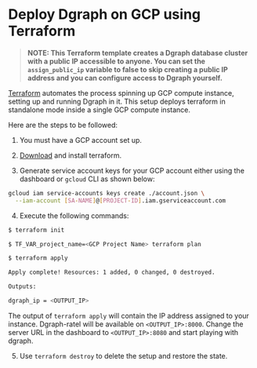 # Deploy Dgraph on GCP using Terraform

> **NOTE: This Terraform template creates a Dgraph database cluster with a public IP accessible to
> anyone. You can set the `assign_public_ip` variable to false to skip creating a public IP address
> and you can configure access to Dgraph yourself.**

[Terraform](https://terraform.io/) automates the process spinning up GCP compute instance, setting
up and running Dgraph in it. This setup deploys terraform in standalone mode inside a single GCP
compute instance.

Here are the steps to be followed:

1. You must have a GCP account set up.

2. [Download](https://terraform.io/downloads.html) and install terraform.

3. Generate service account keys for your GCP account either using the dashboard or `gcloud` CLI as
   shown below:

```sh
gcloud iam service-accounts keys create ./account.json \
  --iam-account [SA-NAME]@[PROJECT-ID].iam.gserviceaccount.com
```

4. Execute the following commands:

```sh
$ terraform init

$ TF_VAR_project_name=<GCP Project Name> terraform plan

$ terraform apply

Apply complete! Resources: 1 added, 0 changed, 0 destroyed.

Outputs:

dgraph_ip = <OUTPUT_IP>
```

The output of `terraform apply` will contain the IP address assigned to your instance. Dgraph-ratel
will be available on `<OUTPUT_IP>:8000`. Change the server URL in the dashboard to
`<OUTPUT_IP>:8080` and start playing with dgraph.

5. Use `terraform destroy` to delete the setup and restore the state.

